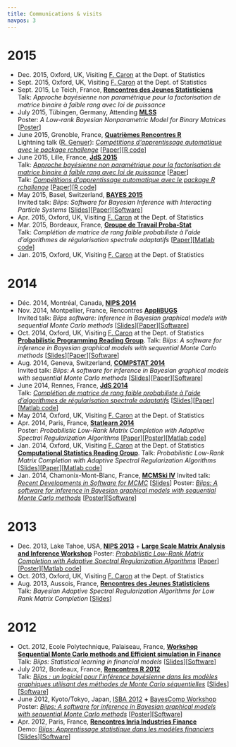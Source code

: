```yaml
---
title: Communications & visits
navpos: 3
---
```


# 2015

*   Dec. 2015, Oxford, UK, Visiting [F. Caron](http://www.stats.ox.ac.uk/~caron/) at the Dept. of Statistics
*   Sept. 2015, Oxford, UK, Visiting [F. Caron](http://www.stats.ox.ac.uk/~caron/) at the Dept. of Statistics
*   Sept. 2015, Le Teich, France, [**Rencontres des Jeunes Statisticiens**](http://rencontres-jeunes-statisticiens.sfds.asso.fr/)  
    Talk: _Approche bayésienne non paramétrique pour la factorisation de matrice binaire à faible rang avec loi de puissance_
*   July 2015, Tübingen, Germany, Attending [**MLSS**](http://mlss.tuebingen.mpg.de/2015/index.html)  
    Poster: _A Low-rank Bayesian Nonparametric Model for Binary Matrices_ [[Poster](files/mlss_poster.pdf)]
*   June 2015, Grenoble, France,  [**Quatrièmes Rencontres R**](http://r2015-grenoble.sciencesconf.org/)  
    Lightning talk ([R. Genuer](http://robin.genuer.fr/)): _[Compétitions d'apprentissage automatique avec le package rchallenge](http://r2015-grenoble.sciencesconf.org/66887)_ [[Paper](http://r2015-grenoble.sciencesconf.org/66887/document)][[R code](http://adrtod.github.io/rchallenge/)]
*   June 2015, Lille, France, [**JdS 2015**](http://jds2015.sfds.asso.fr/)  
    Talk: [_Approche bayésienne non paramétrique pour la factorisation de matrice binaire à faible rang avec loi de puissance_](http://jds2015.sfds.asso.fr/prog/showabstract.php?id=209) [[Paper](http://papersjds15.sfds.asso.fr/submission_209.pdf)]  
    Talk: [_Compétitions d'apprentissage automatique avec le package R rchallenge_](http://jds2015.sfds.asso.fr/prog/showabstract.php?id=211) [[Paper](http://papersjds15.sfds.asso.fr/submission_211.pdf)][[R code](http://adrtod.github.io/rchallenge/)]
*   May 2015, Basel, Switzerland, [**BAYES 2015**](http://www.bayes-pharma.org/)  
    Invited talk: _Biips: Software for Bayesian Inference with Interacting Particle Systems_ [[Slides](files/biips_bayespharma2015.pdf)][[Paper](http://arxiv.org/pdf/1412.3779v1)][[Software](https://alea.bordeaux.inria.fr/biips/)]
*   Apr. 2015, Oxford, UK, Visiting [F. Caron](http://www.stats.ox.ac.uk/~caron/) at the Dept. of Statistics
*   Mar. 2015, Bordeaux, France, [**Groupe de Travail Proba-Stat**](http://www.math.u-bordeaux1.fr/~arichou/groupedetravail.html)  
    Talk: _Complétion de matrice de rang faible probabiliste à l’aide d’algorithmes de régularisation spectrale adaptatifs_ [[Paper](publications.html)][[Matlab code](hasi.html)]
*   Jan. 2015, Oxford, UK, Visiting [F. Caron](http://www.stats.ox.ac.uk/~caron/) at the Dept. of Statistics


# 2014

*   Déc. 2014, Montréal, Canada, [**NIPS 2014**](https://nips.cc/Conferences/2014/)
*   Nov. 2014, Montpellier, France, Rencontres [**AppliBUGS**](http://w3.jouy.inra.fr/unites/miaj/public/matrisq/Contacts/applibugs.rencontres.html)  
    Invited talk: _Biips software: Inference in Bayesian graphical models with sequential Monte Carlo methods_ [[Slides](files/biips_applibugs2014.pdf)][[Paper](http://arxiv.org/pdf/1412.3779v1)][[Software](https://alea.bordeaux.inria.fr/biips)]
*   Oct. 2014, Oxford, UK, Visiting [F. Caron](http://www.stats.ox.ac.uk/~caron/) at the Dept. of Statistics  
    [**Probabilistic Programming Reading Group**](http://pprg.wikispaces.com/). Talk: _Biips: A software for inference in Bayesian graphical models with sequential Monte Carlo methods_ [[Slides](files/biips_oxford_pprg2014.pdf)][[Paper](http://arxiv.org/pdf/1412.3779v1)][[Software](https://alea.bordeaux.inria.fr/biips)]
*   Aug. 2014, Geneva, Switzerland, **[COMPSTAT 2014](http://compstat2014.org/)**  
    Invited talk: _Biips: A software for inference in Bayesian graphical models with sequential Monte Carlo methods_ [[Slides](files/biips_compstat2014.pdf)][[Paper](http://arxiv.org/pdf/1412.3779v1)][[Software](https://alea.bordeaux.inria.fr/biips)]
*   June 2014, Rennes, France, **[JdS 2014](http://jds2014.sfds.asso.fr/)**  
    Talk: _[Complétion de matrice de rang faible probabiliste à l’aide d’algorithmes de régularisation spectrale adaptatifs](http://jds2014.sfds.asso.fr/prog/showabstract.php?id=235)_ [[Slides](files/TodeschiniCaronChavent_jds2014_slides.pdf)][[Paper](http://papersjds14.sfds.asso.fr/submission_235.pdf)][[Matlab code](hasi.html)]
*   May 2014, Oxford, UK, Visiting [F. Caron](http://www.stats.ox.ac.uk/~caron/) at the Dept. of Statistics
*   Apr. 2014, Paris, France, **[Statlearn 2014](http://statlearn.sfds.asso.fr/)**  
    Poster: _Probabilistic Low-Rank Matrix Completion with Adaptive Spectral Regularization Algorithms_ [[Paper](publications.html)][[Poster](files/TodeschiniCaronChavent_NIPS2013_poster.pdf)][[Matlab code](hasi.html)]
*   Jan. 2014, Oxford, UK, Visiting [F. Caron](http://www.stats.ox.ac.uk/~caron/) at the Dept. of Statistics  
    [**Computational Statistics Reading Group**](http://www.louisaslett.com/CompStatReadingGroup/). Talk: _Probabilistic Low-Rank Matrix Completion with Adaptive Spectral Regularization Algorithms_ [[Slides](files/Slides_lowrank_oxford.pdf)][[Paper](publications.html)][[Matlab code](hasi.html)]
*   Jan. 2014, Chamonix-Mont-Blanc, France, [**MCMSki IV**](http://www.pages.drexel.edu/~mwl25/mcmski/index.html)
    Invited talk: [_Recent Developments in Software for MCMC_](http://www.pages.drexel.edu/~mwl25/mcmski/program.html#inv9) [[Slides](files/biips_mcmski.pdf)]
    Poster: [_Biips: A software for inference in Bayesian graphical models with sequential Monte Carlo methods_](http://mcmskabs.wordpress.com/2013/11/18/poster-abstract-2/) [[Poster](files/biips-poster-mcmski.pdf)][[Software](https://alea.bordeaux.inria.fr/biips)]


# 2013

*   Dec. 2013, Lake Tahoe, USA, [**NIPS 2013**](http://nips.cc/Conferences/2013/) + [**Large Scale Matrix Analysis and Inference Workshop**](http://stanford.edu/~rezab/nips2013workshop/)
    Poster: [_Probabilistic Low-Rank Matrix Completion with Adaptive Spectral Regularization Algorithms_](http://nips.cc/Conferences/2013/Program/event.php?ID=3829) [[Paper](publications.html)][[Poster](files/TodeschiniCaronChavent_NIPS2013_poster.pdf)][[Matlab code](hasi.html)]
*   Oct. 2013, Oxford, UK, Visiting [F. Caron](http://www.stats.ox.ac.uk/~caron/) at the Dept. of Statistics
*   Aug. 2013, Aussois, France, [**Rencontres des Jeunes Statisticiens**](http://rencontres-jeunes-statisticiens.sfds.asso.fr/)  
    Talk: _Bayesian Adaptive Spectral Regularization Algorithms for Low Rank Matrix Completion_ [[Slides](files/TODESCHINI_SMCMESF_Oct12.pdf)]


# 2012

*   Oct. 2012, Ecole Polytechnique, Palaiseau, France, [**Workshop Sequential Monte Carlo methods and Efficient simulation in Finance**](https://project.inria.fr/SMCMESF/)  
    Talk: _Biips: Statistical learning in financial models_ [[Slides](files/TODESCHINI_SMCMESF_Oct12.pdf)][[Software](https://alea.bordeaux.inria.fr/biips)]
*   July 2012, Bordeaux, France, [**Rencontres R 2012**](http://r2012.bordeaux.inria.fr/index.html)  
    Talk: [_Biips : un logiciel pour l'inférence bayésienne dans les modèles graphiques utilisant des méthodes de Monte Carlo séquentielles_](http://r2012-bordeaux.sciencesconf.org/5466) [[Slides](files/biips-rencontres-r.pdf)][[Software](https://alea.bordeaux.inria.fr/biips)]
*   June 2012, Kyoto/Tokyo, Japan, [ISBA 2012](http://www2.e.u-tokyo.ac.jp/~isba2012/) **+** [BayesComp Workshop](http://daweb.ism.ac.jp/~yoshidar/BayesComp/index.html)  
    Poster: [_Biips: A software for inference in Bayesian graphical models with sequential Monte Carlo methods_](http://bayesian.org/node/2849) [[Poster](files/biips-poster-isba.pdf)][[Software](https://alea.bordeaux.inria.fr/biips)]
*   Apr. 2012, Paris, France, [**Rencontres Inria Industries Finance**](http://www.inria.fr/centre/saclay/innovation/rii-finance/presentation)  
    Demo: [_Biips: Apprentissage statistique dans les modèles financiers_](http://www.inria.fr/centre/saclay/innovation/rii-finance/demos/biips) [[Slides](files/ALEA_RII_2.pdf)][[Software](https://alea.bordeaux.inria.fr/biips)]

